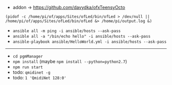 
* addon -> https://github.com/davydka/ofxTeensyOcto

`(pidof -c /home/pi/of/apps/Sites/ofLed/bin/ofLed > /dev/null || /home/pi/of/apps/Sites/ofLed/bin/ofLed &> /home/pi/output.log &)`

* `ansible all -m ping -i ansible/hosts --ask-pass`
* `ansible all -a "/bin/echo hello" -i ansible/hosts --ask-pass`
* `ansible-playbook ansible/HelloWorld.yml -i ansible/hosts --ask-pass`

---

* `cd pgmManager`
* `npm install` (maybe `npm install --python=python2.7`)
* `npm run start`
* todo: `qmidinet -g`
* todo: `1 'QmidiNet 128:0'`
